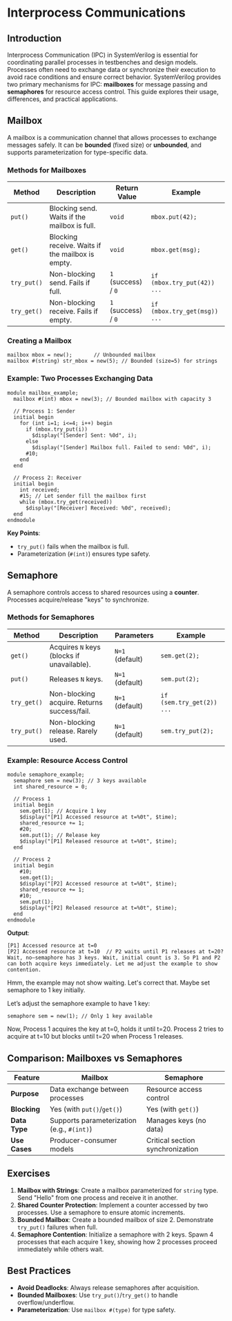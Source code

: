 # Interprocess Communications

## Introduction
Interprocess Communication (IPC) in SystemVerilog is essential for coordinating parallel processes in testbenches and design models. Processes often need to exchange data or synchronize their execution to avoid race conditions and ensure correct behavior. SystemVerilog provides two primary mechanisms for IPC: **mailboxes** for message passing and **semaphores** for resource access control. This guide explores their usage, differences, and practical applications.


## Mailbox
A mailbox is a communication channel that allows processes to exchange messages safely. It can be **bounded** (fixed size) or **unbounded**, and supports parameterization for type-specific data.

### Methods for Mailboxes
| Method       | Description                                  | Return Value         | Example                    |
|--------------|----------------------------------------------|----------------------|----------------------------|
| `put()`      | Blocking send. Waits if the mailbox is full. | `void`               | `mbox.put(42);`            |
| `get()`      | Blocking receive. Waits if the mailbox is empty. | `void`          | `mbox.get(msg);`           |
| `try_put()`  | Non-blocking send. Fails if full.            | `1` (success) / `0`  | `if (mbox.try_put(42)) ...`|
| `try_get()`  | Non-blocking receive. Fails if empty.        | `1` (success) / `0`  | `if (mbox.try_get(msg)) ...`|

### Creating a Mailbox
```SV
mailbox mbox = new();       // Unbounded mailbox
mailbox #(string) str_mbox = new(5); // Bounded (size=5) for strings
```

### Example: Two Processes Exchanging Data
```SV
module mailbox_example;
  mailbox #(int) mbox = new(3); // Bounded mailbox with capacity 3

  // Process 1: Sender
  initial begin
    for (int i=1; i<=4; i++) begin
      if (mbox.try_put(i))
        $display("[Sender] Sent: %0d", i);
      else
        $display("[Sender] Mailbox full. Failed to send: %0d", i);
      #10;
    end
  end

  // Process 2: Receiver
  initial begin
    int received;
    #15; // Let sender fill the mailbox first
    while (mbox.try_get(received))
      $display("[Receiver] Received: %0d", received);
  end
endmodule
```
**Key Points**:
- `try_put()` fails when the mailbox is full.
- Parameterization (`#(int)`) ensures type safety.


## Semaphore
A semaphore controls access to shared resources using a **counter**. Processes acquire/release "keys" to synchronize.

### Methods for Semaphores
| Method       | Description                                  | Parameters           | Example                    |
|--------------|----------------------------------------------|----------------------|----------------------------|
| `get()`      | Acquires `N` keys (blocks if unavailable).   | `N=1` (default)      | `sem.get(2);`              |
| `put()`      | Releases `N` keys.                           | `N=1` (default)      | `sem.put(2);`              |
| `try_get()`  | Non-blocking acquire. Returns success/fail.  | `N=1` (default)      | `if (sem.try_get(2)) ...`  |
| `try_put()`  | Non-blocking release. Rarely used.           | `N=1` (default)      | `sem.try_put(2);`          |

### Example: Resource Access Control
```SV
module semaphore_example;
  semaphore sem = new(3); // 3 keys available
  int shared_resource = 0;

  // Process 1
  initial begin
    sem.get(1); // Acquire 1 key
    $display("[P1] Accessed resource at t=%0t", $time);
    shared_resource += 1;
    #20;
    sem.put(1); // Release key
    $display("[P1] Released resource at t=%0t", $time);
  end

  // Process 2
  initial begin
    #10;
    sem.get(1);
    $display("[P2] Accessed resource at t=%0t", $time);
    shared_resource += 1;
    #10;
    sem.put(1);
    $display("[P2] Released resource at t=%0t", $time);
  end
endmodule
```
**Output**:
```
[P1] Accessed resource at t=0
[P2] Accessed resource at t=10  // P2 waits until P1 releases at t=20? Wait, no—semaphore has 3 keys. Wait, initial count is 3. So P1 and P2 can both acquire keys immediately. Let me adjust the example to show contention.

```

Hmm, the example may not show waiting. Let's correct that. Maybe set semaphore to 1 key initially.

Let’s adjust the semaphore example to have 1 key:

```SV
semaphore sem = new(1); // Only 1 key available
```

Now, Process 1 acquires the key at t=0, holds it until t=20. Process 2 tries to acquire at t=10 but blocks until t=20 when Process 1 releases.


## Comparison: Mailboxes vs Semaphores
| **Feature**      | **Mailbox**                          | **Semaphore**                     |
|-------------------|--------------------------------------|------------------------------------|
| **Purpose**       | Data exchange between processes      | Resource access control           |
| **Blocking**      | Yes (with `put()`/`get()`)           | Yes (with `get()`)                |
| **Data Type**     | Supports parameterization (e.g., `#(int)`) | Manages keys (no data)      |
| **Use Cases**     | Producer-consumer models             | Critical section synchronization  |


## Exercises
1. **Mailbox with Strings**: Create a mailbox parameterized for `string` type. Send "Hello" from one process and receive it in another.
2. **Shared Counter Protection**: Implement a counter accessed by two processes. Use a semaphore to ensure atomic increments.
3. **Bounded Mailbox**: Create a bounded mailbox of size 2. Demonstrate `try_put()` failures when full.
4. **Semaphore Contention**: Initialize a semaphore with 2 keys. Spawn 4 processes that each acquire 1 key, showing how 2 processes proceed immediately while others wait.


## Best Practices
- **Avoid Deadlocks**: Always release semaphores after acquisition.
- **Bounded Mailboxes**: Use `try_put()`/`try_get()` to handle overflow/underflow.
- **Parameterization**: Use `mailbox #(type)` for type safety.


